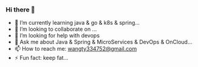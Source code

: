 ### Hi there 👋

<!-- - 🔭 I’m currently working on a middle company -->
- 🌱 I’m currently learning java & go & k8s & spring...
- 👯 I’m looking to collaborate on ...
- 🤔 I’m looking for help with devops
- 💬 Ask me about Java & Spring & MicroServices & DevOps & OnCloud...
- 📫 How to reach me: wangty334752@gmail.com
- ⚡ Fun fact: keep fat...

<!--
**bubua12/bubua12** is a ✨ _special_ ✨ repository because its `README.md` (this file) appears on your GitHub profile.

Here are some ideas to get you started:

- 🔭 I’m currently working on ...
- 🌱 I’m currently learning ...
- 👯 I’m looking to collaborate on ...
- 🤔 I’m looking for help with ...
- 💬 Ask me about ...
- 📫 How to reach me: ...
- 😄 Pronouns: ...
- ⚡ Fun fact: ...
-->
